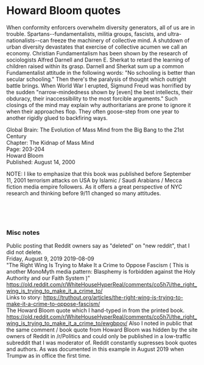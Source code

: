 # Howard Bloom quotes

When conformity enforcers overwhelm diversity generators, all of us are in trouble. Spartans--fundamentalists, militia groups, fascists, and ultra-nationalists--can freeze the machinery of collective mind. A shutdown of urban diversity devastates that exercise of collective acumen we call an economy. Christian Fundamentalism has been shown by the research of sociologists Alfred Darnell and Darren E. Sherkat to retard the learning of children raised within its grasp. Darnell and Sherkat sum up a common Fundamentalist attitude in the following words: "No schooling is better than secular schooling." Then there's the paralysis of thought which outright battle brings. When World War I erupted, Sigmund Freud was horrified by the sudden "narrow-mindedness shown by \[even\] the best intellects, their obduracy, their inaccessibility to the most forcible arguments." Such closings of the mind may explain why authoritarians are prone to ignore it when their approaches flop. They often goose-step from one year to another rigidly glued to backfiring ways.

Global Brain: The Evolution of Mass Mind from the Big Bang to the 21st Century      
Chapter: The Kidnap of Mass Mind     
Page: 203-204     
Howard Bloom    
Published: August 14, 2000    

NOTE: I like to emphasize that this book was published before September 11, 2001 terrorism attacks on USA by Islamic / Saudi Arabians / Mecca fiction media empire followers. As it offers a great perspective of NYC research and thinking before 9/11 changed so many attitudes.

&nbsp;

&nbsp;

### Misc notes 

Public posting that Reddit owners say as "deleted" on "new reddit", that I did not delete.   
Friday, August 9, 2019 2019-08-09    
"The Right Wing Is Trying to Make It a Crime to Oppose Fascism ( This is another MonoMyth media pattern: Blasphemy is forbidden against the Holy Authority and our Faith System )"     
https://old.reddit.com/r/WhiteHouseHyperReal/comments/co5h7i/the_right_wing_is_trying_to_make_it_a_crime_to/      
Links to story: https://truthout.org/articles/the-right-wing-is-trying-to-make-it-a-crime-to-oppose-fascism/    
The Howard Bloom quote which I hand-typed in from the printed book.    https://old.reddit.com/r/WhiteHouseHyperReal/comments/co5h7i/the_right_wing_is_trying_to_make_it_a_crime_to/ewgbpov/
Also I noted in public that the same comment / book quote from Howard Bloom was hidden by the site owners of Reddit in /r/Politics and could only be published in a low-traffic subreddit that I was moderator of.  Reddit constantly supresses book quotes and authors. As was documented in this example in August 2019 when Trumpw as in office the first time.   


